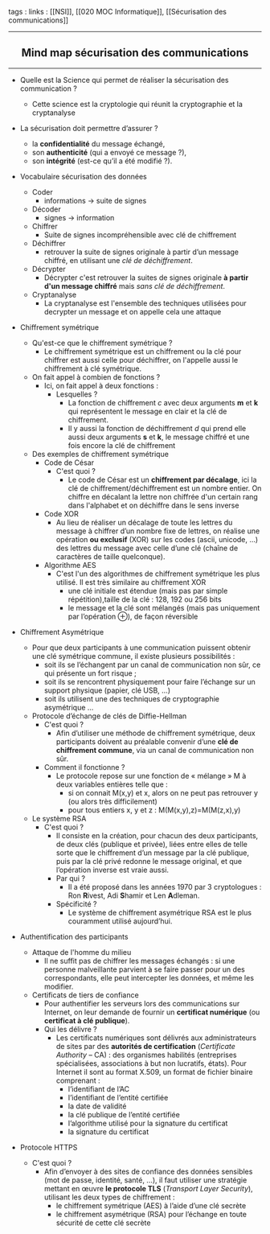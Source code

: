tags : 
links : [[NSI]], [[020 MOC Informatique]], [[Sécurisation des communications]]

****

<h2 style="text-align: center;"> Mind map sécurisation des communications </h2>

****




- Quelle est la Science qui permet de réaliser la sécurisation des communication ?
	- Cette science est la cryptologie qui réunit la cryptographie et la cryptanalyse
- La sécurisation doit permettre d’assurer ?
	-   la **confidentialité** du message échangé,
	-   son **authenticité** (qui a envoyé ce message ?),
	-   son **intégrité** (est-ce qu’il a été modifié ?).
- Vocabulaire sécurisation des données
	- Coder
		- informations -> suite de signes
	- Décoder 
		- signes -> information
	- Chiffrer
		- Suite de signes incompréhensible avec clé de chiffrement
	- Déchiffrer
		- retrouver la suite de signes originale à partir d’un message chiffré, en utilisant une _clé de déchiffrement_.
	- Décrypter
		- Décrypter c'est retrouver la suites de signes originale **à partir d'un message chiffré** mais *sans clé de déchiffrement*.
	- Cryptanalyse
		- La cryptanalyse est l'ensemble des techniques utilisées pour decrypter un message et on appelle cela une attaque
- Chiffrement symétrique
	- Qu'est-ce que le chiffrement symétrique ?
		- Le chiffrement symétrique est un chiffrement ou la clé pour chiffrer est aussi celle pour déchiffrer, on l'appelle aussi le chiffrement à clé symétrique.
	- On fait appel à combien de fonctions ?
		- Ici, on fait appel à deux fonctions :
			- Lesquelles ?
				- La fonction de chiffrement *c* avec deux arguments **m** et **k** qui représentent le message en clair et la clé de chiffrement.
				- Il y aussi la fonction de déchiffrement *d* qui prend elle aussi deux arguments **s** et **k**, le message chiffré et une fois encore la clé de chiffrement
	- Des exemples de chiffrement symétrique
		- Code de César 
			- C'est quoi ?
				- Le code de César est un **chiffrement par décalage**, ici la clé de chiffrement/déchiffrement est un nombre entier. On chiffre en décalant la lettre non chiffrée d'un certain rang dans l'alphabet et on déchiffre dans le sens inverse
		- Code XOR
			- Au lieu de réaliser un décalage de toute les lettres du message à chiffrer d’un nombre fixe de lettres, on réalise une opération **ou exclusif** (XOR) sur les codes (ascii, unicode, …) des lettres du message avec celle d’une clé (chaîne de caractères de taille quelconque).
		- Algorithme AES
			- C'est l'un des algorithmes de chiffrement symétrique les plus utilisé. Il est très similaire au chiffrement XOR 
				- une clé initiale est étendue (mais pas par simple répétition),taille de la clé : 128, 192 ou 256 bits
				- le message et la clé sont mélangés (mais pas uniquement par l’opération ⊕), de façon réversible
- Chiffrement Asymétrique
	- Pour que deux participants à une communication puissent obtenir une clé symétrique commune, il existe plusieurs possibilités :
		- soit ils se l’échangent par un canal de communication non sûr, ce qui présente un fort risque ;
		- soit ils se rencontrent physiquement pour faire l’échange sur un support physique (papier, clé USB, …)
		-  soit ils utilisent une des techniques de cryptographie asymétrique …
	- Protocole d’échange de clés de Diffie-Hellman
		- C'est quoi ?
			- Afin d’utiliser une méthode de chiffrement symétrique, deux participants doivent au préalable convenir d’une **clé de chiffrement commune**, via un canal de communication non sûr.
		- Comment il fonctionne ?
			- Le protocole repose sur une fonction de « mélange » M à deux variables entières telle que :
				-   si on connait M(x,y) et x, alors on ne peut pas retrouver y (ou alors très difficilement)
				-   pour tous entiers x, y et z : M(M(x,y),z)=M(M(z,x),y)
	- Le système RSA
		- C'est quoi ?
			- Il consiste en la création, pour chacun des deux participants, de deux clés (publique et privée), liées entre elles de telle sorte que le chiffrement d’un message par la clé publique, puis par la clé privé redonne le message original, et que l’opération inverse est vraie aussi.
			- Par qui ?
				- Il a été proposé dans les années 1970 par 3 cryptologues : Ron **R**ivest, Adi **S**hamir et Len **A**dleman.
			- Spécificité ?
				- Le système de chiffrement asymétrique RSA est le plus couramment utilisé aujourd’hui.
- Authentification des participants
	- Attaque de l'homme du milieu
		- Il ne suffit pas de chiffrer les messages échangés : si une personne malveillante parvient à se faire passer pour un des correspondants, elle peut intercepter les données, et même les modifier.
	- Certificats de tiers de confiance
		- Pour authentifier les serveurs lors des communications sur Internet, on leur demande de fournir un **certificat numérique** (ou **certificat à clé publique**).
		- Qui les délivre ?
			- Les certificats numériques sont délivrés aux administrateurs de sites par des **autorités de certification** (_Certificate Authority_ – CA) : des organismes habilités (entreprises spécialisées, associations à but non lucratifs, états). Pour Internet il sont au format X.509, un format de fichier binaire comprenant :
				-  l’identifiant de l’AC
				-   l’identifiant de l’entité certifiée
				-   la date de validité
				-   la clé publique de l’entité certifiée
				-   l’algorithme utilisé pour la signature du certificat
				-   la signature du certificat
		
- Protocole HTTPS
	- C'est quoi ?
		- Afin d’envoyer à des sites de confiance des données sensibles (mot de passe, identité, santé, …), il faut utiliser une stratégie mettant en œuvre **le protocole TLS** (_Transport Layer Security_), utilisant les deux types de chiffrement :
			-   le chiffrement symétrique (AES) à l’aide d’une clé secrète
			-   le chiffrement asymétrique (RSA) pour l’échange en toute sécurité de cette clé secrète